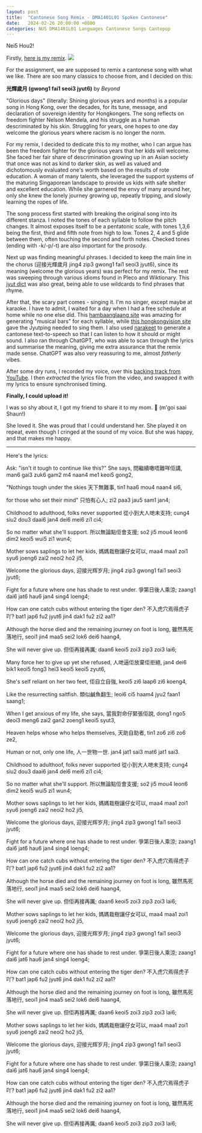 ```yaml
---
layout: post
title:  "Cantonese Song Remix - DMA1401L01 Spoken Cantonese"
date:   2024-02-26 20:00:00 +0800
categories: NUS DMA1401L01 Languages Cantonese Songs Cantopop
---
```


Nei5 Hou2!

Firstly, [here is my remix](https://youtu.be/m2CqFGLIeMs?si=4avCqoyLSvyLV4mA).
![](https://youtu.be/m2CqFGLIeMs?si=4avCqoyLSvyLV4mA)

For the assignment, we are supposed to remix a cantonese song with what we like. There are soo many classics to choose from, and I decided on this:

**光輝歲月 (gwong1 fai1 seoi3 jyut6)** by _Beyond_

"Glorious days" (literally: Shining glorious years and months) is a popular song in Hong Kong, over the decades, for its tune, message, and declaration of sovereign identity for Hongkongers. The song reflects on freedom fighter Nelson Mendela, and his struggle as a human descriminated by his skin. Struggling for years, one hopes to one day welcome the glorious years where racism is no longer the norm. 

For my remix, I decided to dedicate this to my mother, who I can argue has been the freedom fighter for the glorious years that her kids will welcome. She faced her fair share of descrimination growing up in an Asian society that once was not as kind to darker skin, as well as valued and dichotomously evaluated one's worth based on the results of rote education. A woman of many talents, she leveraged the support systems of the maturing Singaporean landscape to provide us kids with safe shelter and excellent education. While she garnered the envy of many around her, only she knew the lonely journey growing up, repeatly tripping, and slowly learning the ropes of life. 

The song process first started with breaking the original song into its different stanza. I noted the tones of each syllable to follow the pitch changes. It almost exposes itself to be a pentatonic scale, with tones 1,3,6 being the first, third and fifth note from high to low. Tones 2, 4 and 5 glide between them, often touching the second and forth notes. Checked tones (ending with -k/-p/-t) are also important for the prosody. 

Next up was finding meaningful phrases. I decided to keep the main line in the chorus (迎接光輝歲月 jing4 zip3 gwong1 fai1 seoi3 jyut6), since its meaning (welcome the glorious years) was perfect for my remix. The rest was sweeping through various idioms found in Pleco and Wiktionary. This [jyut dict](https://github.com/aaronhktan/jyut-dict/) was also great, being able to use wildcards to find phrases that rhyme. 

After that, the scary part comes - singing it. I'm no singer, except maybe at karaoke. I have to admit, I waited for a day when I had a free schedule at home while no one else did. This [hambaanglaang site](http://test.hambaanglaang.hk/) was amazing for generating "musical bars" for each syllable, while [this hongkongvision site](https://hongkongvision.com/tool/cc_py_conv_en) gave the Jyutping needed to sing them. I also used [narakeet](https://www.narakeet.com/app/text-to-audio) to generate a cantonese text-to-speech so that I can listen to how it should or might sound. I also ran through ChatGPT, who was able to scan through the lyrics and summarise the meaning, giving me extra assurance that the remix made sense. ChatGPT was also very reassuring to me, almost _fatherly_ vibes. 

After some dry runs, I recorded my voice, over this [backing track from YouTube](https://www.youtube.com/watch?v=yg4rXIKkAt8). I then _extracted_ the lyrics file from the video, and swapped it with my lyrics to ensure synchronised timing. 

**Finally, I could upload it!**

I was so shy about it, I got my friend to share it to my mom. 🤭 (m'goi saai Shaun!) 

She loved it. She was proud that I could understand her. She played it on repeat, even though I cringed at the sound of my voice. But she was happy, and that makes me happy. 

---

Here's the lyrics:

Ask: "isn't it tough to continue like this?" She says, 
問繼續噉唔難咩佢講,
man6 gai3 zuk6 gam2 m4 naan4 me1 keoi5 gong2, 

"Nothings tough under the skies
天下無難事,
tin1 haa6 mou4 naan4 si6, 

for those who set their mind" 
只怕有心人;
zi2 paa3 jau5 sam1 jan4;



Childhood to adulthood, folks never supported
從小到大人哋未支持;
cung4 siu2 dou3 daai6 jan4 dei6 mei6 zi1 ci4;

So no matter what she'll support. 
所以無論點佢會支援;
so2 ji5 mou4 leon6 dim2 keoi5 wui5 zi1 wun4;



Mother sows saplings to let her kids, 
媽媽栽樹讓仔女可以,
maa4 maa1 zoi1 syu6 joeng6 zai2 neoi2 ho2 ji5,

Welcome the glorious days, 
迎接光辉岁月;
jing4 zip3 gwong1 fai1 seoi3 jyut6;

Fight for a future where one has shade to rest under. 
爭第日後人乘涼;
zaang1 dai6 jat6 hau6 jan4 sing4 loeng4;

How can one catch cubs without entering the tiger den? 
不入虎穴焉得虎子吖?
bat1 jap6 fu2 jyut6 jin4 dak1 fu2 zi2 aa1?

Although the horse died and the remaining journey on foot is long, 
雖然馬死落地行,
seoi1 jin4 maa5 sei2 lok6 dei6 haang4,

She will never give up. 
但佢再接再厲;
daan6 keoi5 zoi3 zip3 zoi3 lai6;



Many force her to give up yet she refused, 
人哋逼佢放棄佢拒絕,
jan4 dei6 bik1 keoi5 fong3 hei3 keoi5 keoi5 zyut6,

She's self reliant on her two feet,
佢自立自強,
keoi5 zi6 laap6 zi6 koeng4,

Like the resurrecting saltfish. 
類似鹹魚翻生;
leoi6 ci5 haam4 jyu2 faan1 saang1;

When I get anxious of my life, she says, 
當我對命仔緊張佢說,
dong1 ngo5 deoi3 meng6 zai2 gan2 zoeng1 keoi5 syut3,

Heaven helps whose who helps themselves, 
天助自助者, 
tin1 zo6 zi6 zo6 ze2,
 
Human or not, only one life, 
人一世物一世.
jan4 jat1 sai3 mat6 jat1 sai3.



Childhood to adulthoof, folks never supported
從小到大人哋未支持;
cung4 siu2 dou3 daai6 jan4 dei6 mei6 zi1 ci4;

So no matter what she'll support. 
所以無論點佢會支援;
so2 ji5 mou4 leon6 dim2 keoi5 wui5 zi1 wun4;

Mother sows saplings to let her kids, 
媽媽栽樹讓仔女可以,
maa4 maa1 zoi1 syu6 joeng6 zai2 neoi2 ho2 ji5,

Welcome the glorious days, 
迎接光辉岁月;
jing4 zip3 gwong1 fai1 seoi3 jyut6;

Fight for a future where one has shade to rest under. 
爭第日後人乘涼;
zaang1 dai6 jat6 hau6 jan4 sing4 loeng4;

How can one catch cubs without entering the tiger den? 
不入虎穴焉得虎子吖?
bat1 jap6 fu2 jyut6 jin4 dak1 fu2 zi2 aa1?

Although the horse died and the remaining journey on foot is long, 
雖然馬死落地行,
seoi1 jin4 maa5 sei2 lok6 dei6 haang4,

She will never give up. 
但佢再接再厲;
daan6 keoi5 zoi3 zip3 zoi3 lai6;



Mother sows saplings to let her kids, 
媽媽栽樹讓仔女可以,
maa4 maa1 zoi1 syu6 joeng6 zai2 neoi2 ho2 ji5,

Welcome the glorious days, 
迎接光辉岁月;
jing4 zip3 gwong1 fai1 seoi3 jyut6;

Fight for a future where one has shade to rest under. 
爭第日後人乘涼;
zaang1 dai6 jat6 hau6 jan4 sing4 loeng4;

How can one catch cubs without entering the tiger den? 
不入虎穴焉得虎子吖?
bat1 jap6 fu2 jyut6 jin4 dak1 fu2 zi2 aa1?

Although the horse died and the remaining journey on foot is long, 
雖然馬死落地行,
seoi1 jin4 maa5 sei2 lok6 dei6 haang4,

She will never give up. 
但佢再接再厲;
daan6 keoi5 zoi3 zip3 zoi3 lai6;



Mother sows saplings to let her kids, 
媽媽栽樹讓仔女可以,
maa4 maa1 zoi1 syu6 joeng6 zai2 neoi2 ho2 ji5,

Welcome the glorious days, 
迎接光辉岁月;
jing4 zip3 gwong1 fai1 seoi3 jyut6;

Fight for a future where one has shade to rest under. 
爭第日後人乘涼;
zaang1 dai6 jat6 hau6 jan4 sing4 loeng4;

How can one catch cubs without entering the tiger den? 
不入虎穴焉得虎子吖?
bat1 jap6 fu2 jyut6 jin4 dak1 fu2 zi2 aa1?

Although the horse died and the remaining journey on foot is long, 
雖然馬死落地行,
seoi1 jin4 maa5 sei2 lok6 dei6 haang4,

She will never give up. 
但佢再接再厲;
daan6 keoi5 zoi3 zip3 zoi3 lai6;